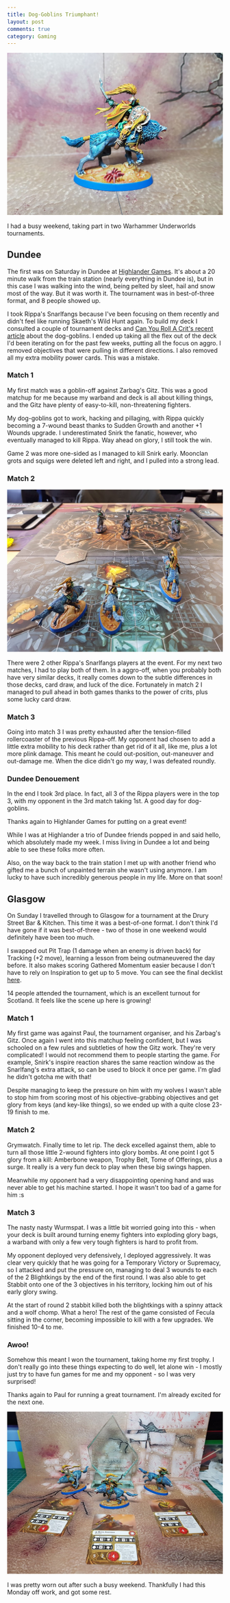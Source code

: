 ```yaml
---
title: Dog-Goblins Triumphant!
layout: post
comments: true
category: Gaming
---
```


![](/images/hobby/2020/02/rippa.jpg)

I had a busy weekend, taking part in two Warhammer Underworlds tournaments. 

## Dundee

The first was on Saturday in Dundee at [Highlander Games](https://www.facebook.com/HighlanderGamesDundee/). It's about a 20 minute walk from the train station (nearly everything in Dundee is), but in this case I was walking into the wind, being pelted by sleet, hail and snow most of the way. But it was worth it. The tournament was in best-of-three format, and 8 people showed up.

I took Rippa's Snarlfangs because I've been focusing on them recently and didn't feel like running Skaeth's Wild Hunt again. To build my deck I consulted a couple of tournament decks and [Can You Roll A Crit's recent article](https://canyourollacrit.com/2020/02/17/tournament-round-up-37-roving-rippas/) about the dog-goblins. I ended up taking all the flex out of the deck I'd been iterating on for the past few weeks, putting all the focus on aggro. I removed objectives that were pulling in different directions. I also removed all my extra mobility power cards. This was a mistake.

### Match 1

My first match was a goblin-off against Zarbag's Gitz. This was a good matchup for me because my warband and deck is all about killing things, and the Gitz have plenty of easy-to-kill, non-threatening fighters. 

My dog-goblins got to work, hacking and pillaging, with Rippa quickly becoming a 7-wound beast thanks to Sudden Growth and another +1 Wounds upgrade. I underestimated Snirk the fanatic, however, who eventually managed to kill Rippa. Way ahead on glory, I still took the win. 

Game 2 was more one-sided as I managed to kill Snirk early. Moonclan grots and squigs were deleted left and right, and I pulled into a strong lead.

### Match 2

![](/images/hobby/2020/02/rippa-v-rippa-dundee.jpg)

There were 2 other Rippa's Snarlfangs players at the event. For my next two matches, I had to play both of them. In a aggro-off, when you probably both have very similar decks, it really comes down to the subtle differences in those decks, card draw, and luck of the dice. Fortunately in match 2 I managed to pull ahead in both games thanks to the power of crits, plus some lucky card draw.

### Match 3

Going into match 3 I was pretty exhausted after the tension-filled rollercoaster of the previous Rippa-off. My opponent had chosen to add a little extra mobility to his deck rather than get rid of it all, like me, plus a lot more plink damage. This meant he could out-position, out-maneuver and out-damage me. When the dice didn't go my way, I was defeated roundly.

### Dundee Denouement

In the end I took 3rd place. In fact, all 3 of the Rippa players were in the top 3, with my opponent in the 3rd match taking 1st. A good day for dog-goblins.

Thanks again to Highlander Games for putting on a great event!

While I was at Highlander a trio of Dundee friends popped in and said hello, which absolutely made my week. I miss living in Dundee a lot and being able to see these folks more often.

Also, on the way back to the train station I met up with another friend who gifted me a bunch of unpainted terrain she wasn't using anymore. I am lucky to have such incredibly generous people in my life. More on that soon!

## Glasgow

On Sunday I travelled through to Glasgow for a tournament at the Drury Street Bar & Kitchen. This time it was a best-of-one format. I don't think I'd have gone if it was best-of-three - two of those in one weekend would definitely have been too much.

I swapped out Pit Trap (1 damage when an enemy is driven back) for Tracking (+2 move), learning a lesson from being outmaneuvered the day before. It also makes scoring Gathered Momentum easier because I don't have to rely on Inspiration to get up to 5 move. You can see the final decklist [here](https://www.underworldsdb.com/shared.php?deck=0,N338,N319,B100,N326,B104,N368,B281,B304,B103,B106,B270,N373,B109,G18,B112,G14,B118,B110,B368,B116,N420,B122,B382,B119,B398,N550,N529,B434,B431,N543,B373,B384).

14 people attended the tournament, which is an excellent turnout for Scotland. It feels like the scene up here is growing!

### Match 1

My first game was against Paul, the tournament organiser, and his Zarbag's Gitz. Once again I went into this matchup feeling confident, but I was schooled on a few rules and subtleties of how the Gitz work. They're very complicated! I would not recommend them to people starting the game. For example, Snirk's inspire reaction shares the same reaction window as the Snarlfang's extra attack, so can be used to block it once per game. I'm glad he didn't gotcha me with that!  

Despite managing to keep the pressure on him with my wolves I wasn't able to stop him from scoring most of his objective-grabbing objectives and get glory from keys (and key-like things), so we ended up with a quite close 23-19 finish to me.

### Match 2

Grymwatch. Finally time to let rip. The deck excelled against them, able to turn all those little 2-wound fighters into glory bombs. At one point I got 5 glory from a kill: Amberbone weapon, Trophy Belt, Tome of Offerings, plus a surge. It really is a very fun deck to play when these big swings happen. 

Meanwhile my opponent had a very disappointing opening hand and was never able to get his machine started. I hope it wasn't too bad of a game for him :s

### Match 3

The nasty nasty Wurmspat. I was a little bit worried going into this - when your deck is built around turning enemy fighters into exploding glory bags, a warband with only a few very tough fighters is hard to profit from.

My opponent deployed very defensively, I deployed aggressively. It was clear very quickly that he was going for a Temporary Victory or Supremacy, so I attacked and put the pressure on, managing to deal 3 wounds to each of the 2 Blightkings by the end of the first round. I was also able to get Stabbit onto one of the 3 objectives in his territory, locking him out of his early glory swing.

At the start of round 2 stabbit killed both the blightkings with a spinny attack and a wolf chomp. What a hero! The rest of the game consisted of Fecula sitting in the corner, becoming impossible to kill with a few upgrades. We finished 10-4 to me.

### Awoo!

Somehow this meant I won the tournament, taking home my first trophy. I don't really go into these things expecting to do well, let alone win - I mostly just try to have fun games for me and my opponent - so I was very surprised! 

Thanks again to Paul for running a great tournament. I'm already excited for the next one.

![](/images/hobby/2020/02/snarlfangs-win.jpg)

I was pretty worn out after such a busy weekend. Thankfully I had this Monday off work, and got some rest.